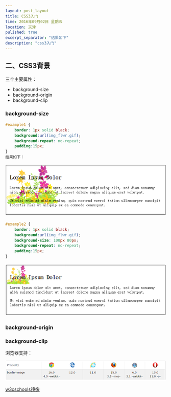 ```yaml
---
layout: post_layout
title: CSS3入门
time: 2016年09月02日 星期五
location: 天津
pulished: true
excerpt_separator: "结果如下"
description: "css3入门"
---
```


## <span id="">二、CSS3背景</span>

三个主要属性：

+ background-size
+ background-origin
+ background-clip


### background-size

```css
#example1 {
    border: 1px solid black;
    background:url(img_flwr.gif);
    background-repeat: no-repeat;
    padding:15px;
}
结果如下：

```
<img src="/assets/img/CSS3/background_size_1.png" alt="图像无法显示">

```css
#example2 {
    border: 1px solid black;
    background:url(img_flwr.gif);
    background-size: 100px 80px;
    background-repeat: no-repeat;
    padding:15px;
}
```
<img src="/assets/img/CSS3/background_size_2.png" alt="图像无法显示">


### background-origin


### background-clip




浏览器支持：

<img src="/assets/img/CSS3/border_image_browerSupport.png" alt="图片无法正常显示">

[w3cschools镜像](http://w3schools.bootcss.com/css/background_browerSupport.html)
